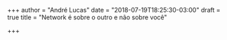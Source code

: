+++
author = "André Lucas"
date = "2018-07-19T18:25:30-03:00"
draft = true
title = "Network é sobre o outro e não sobre você"

+++
